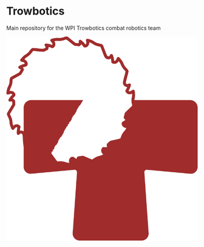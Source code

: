 # Trowbotics
Main repository for the WPI Trowbotics combat robotics team

![Trowbotics team logo.](/media/Trowbotics_Logo.png)
